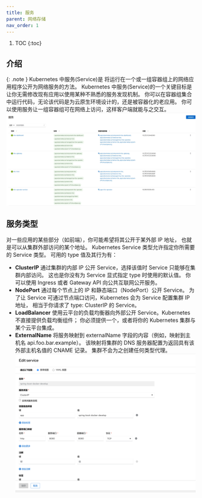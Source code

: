 ```yaml
---
title: 服务
parent: 网络存储
nav_order: 1
---
```


1. TOC
{:toc}

## 介绍
{: .note }
Kubernetes 中服务(Service)是 将运行在一个或一组容器组上的网络应用程序公开为网络服务的方法。
Kubernetes 中服务(Service)的一个关键目标是让你无需修改现有应用以使用某种不熟悉的服务发现机制。 你可以在容器组集合中运行代码，无论该代码是为云原生环境设计的，还是被容器化的老应用。 你可以使用服务让一组容器组可在网络上访问，这样客户端就能与之交互。
![](imgs/services.jpg)

## 服务类型
对一些应用的某些部分（如前端），你可能希望将其公开于某外部 IP 地址， 也就是可以从集群外部访问的某个地址。
Kubernetes Service 类型允许指定你所需要的 Service 类型。
可用的 type 值及其行为有：
- **ClusterIP** 通过集群的内部 IP 公开 Service，选择该值时 Service 只能够在集群内部访问。 这也是你没有为 Service 显式指定 type 时使用的默认值。 你可以使用 Ingress 或者 Gateway API 向公共互联网公开服务。
- **NodePort** 通过每个节点上的 IP 和静态端口（NodePort）公开 Service。 为了让 Service 可通过节点端口访问，Kubernetes 会为 Service 配置集群 IP 地址， 相当于你请求了 type: ClusterIP 的 Service。
- **LoadBalancer** 使用云平台的负载均衡器向外部公开 Service。Kubernetes 不直接提供负载均衡组件； 你必须提供一个，或者将你的 Kubernetes 集群与某个云平台集成。
- **ExternalName**  将服务映射到 externalName 字段的内容（例如，映射到主机名 api.foo.bar.example）。 该映射将集群的 DNS 服务器配置为返回具有该外部主机名值的 CNAME 记录。 集群不会为之创建任何类型代理。
![](imgs/editService.png)